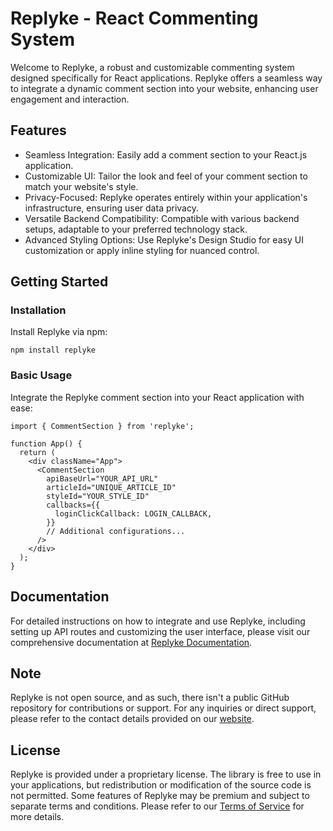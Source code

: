 Replyke - React Commenting System
=================================

Welcome to Replyke, a robust and customizable commenting system designed specifically for React applications. Replyke offers a seamless way to integrate a dynamic comment section into your website, enhancing user engagement and interaction.

Features
--------

-   Seamless Integration: Easily add a comment section to your React.js application.
-   Customizable UI: Tailor the look and feel of your comment section to match your website's style.
-   Privacy-Focused: Replyke operates entirely within your application's infrastructure, ensuring user data privacy.
-   Versatile Backend Compatibility: Compatible with various backend setups, adaptable to your preferred technology stack.
-   Advanced Styling Options: Use Replyke's Design Studio for easy UI customization or apply inline styling for nuanced control.

Getting Started
---------------

### Installation

Install Replyke via npm:

`npm install replyke`

### Basic Usage

Integrate the Replyke comment section into your React application with ease:


```
import { CommentSection } from 'replyke';

function App() {
  return (
    <div className="App">
      <CommentSection
        apiBaseUrl="YOUR_API_URL"
        articleId="UNIQUE_ARTICLE_ID"
        styleId="YOUR_STYLE_ID"
        callbacks={{
          loginClickCallback: LOGIN_CALLBACK,
        }}
        // Additional configurations...
      />
    </div>
  );
}
``````

Documentation
-------------

For detailed instructions on how to integrate and use Replyke, including setting up API routes and customizing the user interface, please visit our comprehensive documentation at [Replyke Documentation](https://replyke.com/).

Note
----

Replyke is not open source, and as such, there isn't a public GitHub repository for contributions or support. For any inquiries or direct support, please refer to the contact details provided on our [website](https://replyke.com/).


## License
Replyke is provided under a proprietary license. The library is free to use in your applications, but redistribution or modification of the source code is not permitted. Some features of Replyke may be premium and subject to separate terms and conditions. Please refer to our [Terms of Service](https://replyke.com/terms) for more details.
